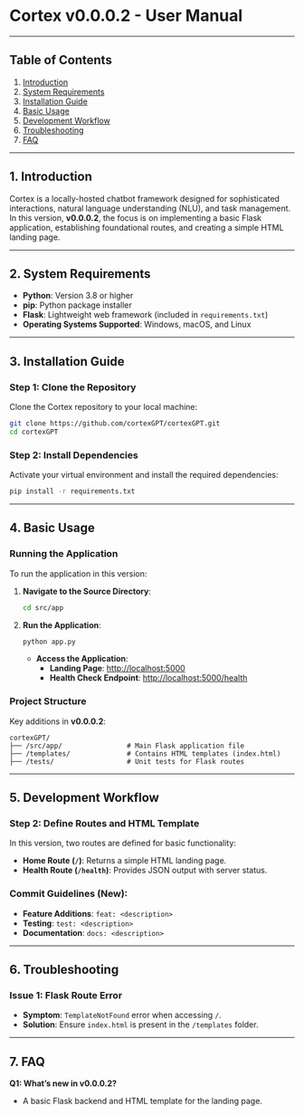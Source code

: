 # **Cortex v0.0.0.2 - User Manual**

---

## **Table of Contents**
1. [Introduction](#introduction)
2. [System Requirements](#system-requirements)
3. [Installation Guide](#installation-guide)
4. [Basic Usage](#basic-usage)
5. [Development Workflow](#development-workflow)
6. [Troubleshooting](#troubleshooting)
7. [FAQ](#faq)

---

## **1. Introduction**

Cortex is a locally-hosted chatbot framework designed for sophisticated interactions, natural language understanding (NLU), and task management. In this version, **v0.0.0.2**, the focus is on implementing a basic Flask application, establishing foundational routes, and creating a simple HTML landing page.

---

## **2. System Requirements**

- **Python**: Version 3.8 or higher
- **pip**: Python package installer
- **Flask**: Lightweight web framework (included in `requirements.txt`)
- **Operating Systems Supported**: Windows, macOS, and Linux

---

## **3. Installation Guide**

### **Step 1: Clone the Repository**
Clone the Cortex repository to your local machine:
```bash
git clone https://github.com/cortexGPT/cortexGPT.git
cd cortexGPT
```

### **Step 2: Install Dependencies**
Activate your virtual environment and install the required dependencies:
```bash
pip install -r requirements.txt
```

---

## **4. Basic Usage**

### **Running the Application**

To run the application in this version:

1. **Navigate to the Source Directory**:
   ```bash
   cd src/app
   ```

2. **Run the Application**:
   ```bash
   python app.py
   ```
   - **Access the Application**:
     - **Landing Page**: [http://localhost:5000](http://localhost:5000)
     - **Health Check Endpoint**: [http://localhost:5000/health](http://localhost:5000/health)

### **Project Structure**
Key additions in **v0.0.0.2**:
```plaintext
cortexGPT/
├── /src/app/                # Main Flask application file
├── /templates/              # Contains HTML templates (index.html)
├── /tests/                  # Unit tests for Flask routes
```

---

## **5. Development Workflow**

### **Step 2: Define Routes and HTML Template**
In this version, two routes are defined for basic functionality:
- **Home Route (`/`)**: Returns a simple HTML landing page.
- **Health Route (`/health`)**: Provides JSON output with server status.

### **Commit Guidelines** (New):
- **Feature Additions**: `feat: <description>`
- **Testing**: `test: <description>`
- **Documentation**: `docs: <description>`

---

## **6. Troubleshooting**

### **Issue 1: Flask Route Error**
- **Symptom**: `TemplateNotFound` error when accessing `/`.
- **Solution**: Ensure `index.html` is present in the `/templates` folder.

---

## **7. FAQ**

**Q1: What’s new in v0.0.0.2?**
   - A basic Flask backend and HTML template for the landing page.

